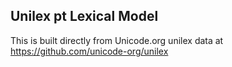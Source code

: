 Unilex pt Lexical Model
----------------------

This is built directly from Unicode.org unilex data at
https://github.com/unicode-org/unilex
